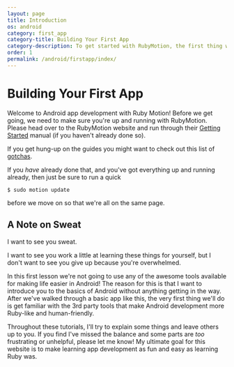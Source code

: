 ```yaml
---
layout: page
title: Introduction
os: android
category: first_app
category-title: Building Your First App
category-description: To get started with RubyMotion, the first thing we're going to do is build a little app in Android. If you're new to it all, this is the place to start!
order: 1
permalink: /android/firstapp/index/
---
```


# Building Your First App

Welcome to Android app development with Ruby Motion!
Before we get going,
we need to make sure you're up and running with RubyMotion. Please head over
to the RubyMotion website and run through their [Getting Started](http://www.rubymotion.com/developers/guides/manuals/android/getting-started/) manual (if you haven't already done so).

If you get hung-up on the guides you might want to check out this list of [gotchas](https://gist.github.com/alxjrvs/4b73771294ea25feb2f7).

If you *have* already done that, and you've got everything up and running already,
then just be sure to run a quick

    $ sudo motion update

before we move on so that we're all on the same page.

## A Note on Sweat

I want to see you sweat.

I want to see you work a little at learning these things for yourself, but I don't want to see you give up because you're overwhelmed.

In this first lesson we're not going to use any of the awesome tools available for making life easier in Android! The reason for this is that I want to introduce you to the basics of Android without anything getting in the way. After we've walked through a basic app like this, the very first thing we'll do is get familiar with the 3rd party tools that make Android development more Ruby-like and human-friendly.

Throughout these tutorials, I'll try to explain some things and leave others up to you. If you find I've missed the balance
and some parts are *too* frustrating or unhelpful, please let me know! My ultimate goal for this website is to make learning app development as fun and easy as learning Ruby was.
